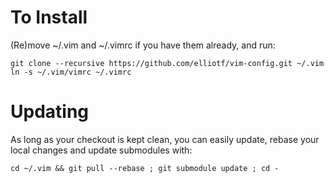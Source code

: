 # To Install

(Re)move ~/.vim and ~/.vimrc if you have them already, and run:

    git clone --recursive https://github.com/elliotf/vim-config.git ~/.vim
    ln -s ~/.vim/vimrc ~/.vimrc

# Updating

As long as your checkout is kept clean, you can easily update, rebase your local changes and update submodules with:

    cd ~/.vim && git pull --rebase ; git submodule update ; cd -